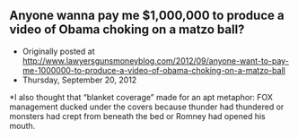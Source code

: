 ## Anyone wanna pay me $1,000,000 to produce a video of Obama choking on a matzo ball?

 * Originally posted at http://www.lawyersgunsmoneyblog.com/2012/09/anyone-want-to-pay-me-1000000-to-produce-a-video-of-obama-choking-on-a-matzo-ball
 * Thursday, September 20, 2012

\*I also thought that “blanket coverage” made for an apt metaphor: FOX management ducked under the covers because thunder had thundered or monsters had crept from beneath the bed or Romney had opened his mouth.